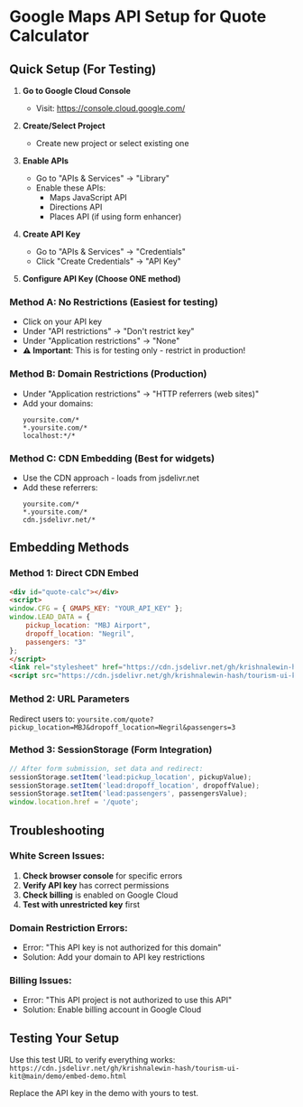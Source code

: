 # Google Maps API Setup for Quote Calculator

## Quick Setup (For Testing)

1. **Go to Google Cloud Console**
   - Visit: https://console.cloud.google.com/

2. **Create/Select Project**
   - Create new project or select existing one

3. **Enable APIs**
   - Go to "APIs & Services" → "Library"
   - Enable these APIs:
     - Maps JavaScript API
     - Directions API
     - Places API (if using form enhancer)

4. **Create API Key**
   - Go to "APIs & Services" → "Credentials"
   - Click "Create Credentials" → "API Key"

5. **Configure API Key (Choose ONE method)**

### Method A: No Restrictions (Easiest for testing)
- Click on your API key
- Under "API restrictions" → "Don't restrict key"
- Under "Application restrictions" → "None"
- **⚠️ Important**: This is for testing only - restrict in production!

### Method B: Domain Restrictions (Production)
- Under "Application restrictions" → "HTTP referrers (web sites)"
- Add your domains:
  ```
  yoursite.com/*
  *.yoursite.com/*
  localhost:*/*
  ```

### Method C: CDN Embedding (Best for widgets)
- Use the CDN approach - loads from jsdelivr.net
- Add these referrers:
  ```
  yoursite.com/*
  *.yoursite.com/*
  cdn.jsdelivr.net/*
  ```

## Embedding Methods

### Method 1: Direct CDN Embed
```html
<div id="quote-calc"></div>
<script>
window.CFG = { GMAPS_KEY: "YOUR_API_KEY" };
window.LEAD_DATA = {
    pickup_location: "MBJ Airport",
    dropoff_location: "Negril",
    passengers: "3"
};
</script>
<link rel="stylesheet" href="https://cdn.jsdelivr.net/gh/krishnalewin-hash/tourism-ui-kit@main/dist/quote-calc.css">
<script src="https://cdn.jsdelivr.net/gh/krishnalewin-hash/tourism-ui-kit@main/dist/quote-calc.js"></script>
```

### Method 2: URL Parameters
Redirect users to: `yoursite.com/quote?pickup_location=MBJ&dropoff_location=Negril&passengers=3`

### Method 3: SessionStorage (Form Integration)
```javascript
// After form submission, set data and redirect:
sessionStorage.setItem('lead:pickup_location', pickupValue);
sessionStorage.setItem('lead:dropoff_location', dropoffValue);
sessionStorage.setItem('lead:passengers', passengersValue);
window.location.href = '/quote';
```

## Troubleshooting

### White Screen Issues:
1. **Check browser console** for specific errors
2. **Verify API key** has correct permissions
3. **Check billing** is enabled on Google Cloud
4. **Test with unrestricted key** first

### Domain Restriction Errors:
- Error: "This API key is not authorized for this domain"
- Solution: Add your domain to API key restrictions

### Billing Issues:
- Error: "This API project is not authorized to use this API"
- Solution: Enable billing account in Google Cloud

## Testing Your Setup

Use this test URL to verify everything works:
`https://cdn.jsdelivr.net/gh/krishnalewin-hash/tourism-ui-kit@main/demo/embed-demo.html`

Replace the API key in the demo with yours to test.
